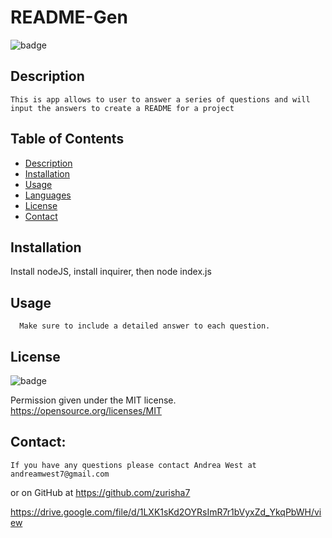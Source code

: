 # README-Gen

   ![badge](https://img.shields.io/badge/license-MIT-important)
   
   ## Description
   
    This is app allows to user to answer a series of questions and will input the answers to create a README for a project
  
   ## Table of Contents
   - [Description](#description)
   - [Installation](#installation)
   - [Usage](#usage)
   - [Languages](#languages)    
   - [License](#license)
   - [Contact](#contact)

   ## Installation
   Install nodeJS, install inquirer, then node index.js

   ## Usage
      Make sure to include a detailed answer to each question.
     
   ## License
   ![badge](https://img.shields.io/badge/license-MIT-important)
   
   Permission given under the MIT license. <https://opensource.org/licenses/MIT>
 
 
   ## Contact:
    If you have any questions please contact Andrea West at andreamwest7@gmail.com
   or on GitHub at https://github.com/zurisha7

https://drive.google.com/file/d/1LXK1sKd2OYRsImR7r1bVyxZd_YkqPbWH/view
